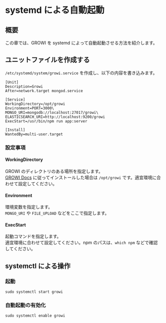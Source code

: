 # systemd による自動起動

## 概要

この章では、GROWI を systemd によって自動起動させる方法を紹介します。

## ユニットファイルを作成する

`/etc/systemd/system/growi.service` を作成し、以下の内容を書き込みます。

```text
[Unit]
Description=Growi
After=network.target mongod.service

[Service]
WorkingDirectory=/opt/growi
Environment=PORT=3000\
MONGO_URI=mongodb://localhost:27017/growi\
ELASTICSEARCH_URI=http://localhost:9200/growi
ExecStart=/usr/bin/npm run app:server

[Install]
WantedBy=multi-user.target
```

### 設定事項

#### WorkingDirectory

GROWI のディレクトリのある場所を指定します。  
[GROWI Docs](/ja/admin-guide/getting-started/docker-compose.html) に従ってインストールした場合は `/opt/growi` です。適宜環境に合わせて設定してください。

#### Environment

環境変数を指定します。  
`MONGO_URI` や `FILE_UPLOAD` などをここで指定します。

#### ExecStart

起動コマンドを指定します。  
適宜環境に合わせて設定してください。npm のパスは、`which npm` などで確認してください。

## systemctl による操作

### 起動

```text
sudo systemctl start growi
```

### 自動起動の有効化

```text
sudo systemctl enable growi
```

